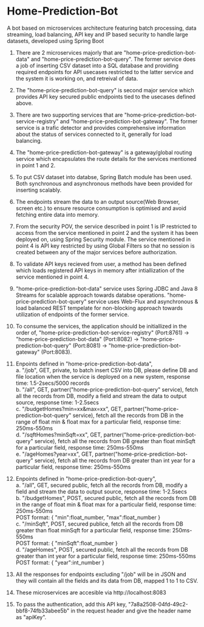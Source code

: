 # Home-Prediction-Bot
A bot based on microservices architecture featuring batch processing, data streaming, load balancing, API key and IP based security to handle large datasets, developed using Spring Boot

1. There are 2 microservices majorly that are "home-price-prediction-bot-data" and "home-price-prediction-bot-query". The former service does a job of inserting CSV dataset into a SQL database and providing required endpoints for API usecases restricted to the latter service and the system it is working on, and retreival of data. 

2. The "home-price-prediction-bot-query" is second major service which provides API key secured public endpoints tied to the usecases defined above.

3. There are two supporting services that are "home-price-prediction-bot-service-registry" and "home-price-prediction-bot-gateway". The former service is a trafic detector and provides comprehensive information about the status of services connected to it, generally for load balancing.

4. The "home-price-prediction-bot-gateway" is a gateway/global routing service which encapsulates the route details for the services mentioned in point 1 and 2.

5. To put CSV dataset into databse, Spring Batch module has been used. Both synchronous and asynchronous methods have been provided for inserting scalably.

6. The endpoints stream the data to an output source(Web Browser, screen etc.) to ensure resource consumption is optimised and avoid fetching entire data into memory.

7. From the security POV, the service described in point 1 is IP restricted to access from the service mentioned in point 2 and the system it has been deployed on, using Spring Security module. The service mentioned in point 4 is API key restricted by using Global Filters so that no session is created between any of the major services before authorization.

8. To validate API keys recieved from user, a method has been defined which loads registered API keys in memory after intiallization of the service mentioned in point 4.

9. "home-price-prediction-bot-data" service uses Spring JDBC and Java 8 Streams for scalable approach towards databse operations. "home-price-prediction-bot-query" service uses Web-Flux and asynchronous & load balanced REST tempelate for non-blocking approach towards utilization of endpoints of the former service.

10. To consume the services, the application should be initiallized in the order of, "home-price-prediction-bot-service-registry" (Port:8761) -> "home-price-prediction-bot-data" (Port:8082) -> "home-price-prediction-bot-query" (Port:8081) -> "home-price-prediction-bot-gateway" (Port:8083).

11. Enpoints defined in "home-price-prediction-bot-data",  
	a. "/job", GET, private, to batch insert CSV into DB, please define DB and file location when the service is deployed on a new system, response time: 1.5-2secs/5000 records  
	b. "/all", GET, partner("home-price-prediction-bot-query" service), fetch all the records from DB, modify a field and stream the data to output source, response time: 1-2.5secs  
	c. "/budgetHomes?min=xx&max=xx", GET, partner("home-price-prediction-bot-query" service), fetch all the records from DB in the range of float min & float max for a particular field, response time: 250ms-550ms  
	d. "/sqftHomes?minSqft=xx", GET, partner("home-price-prediction-bot-query" service), fetch all the records from DB greater than float minSqft for a particular field, response time:  250ms-550ms  
	e. "/ageHomes?year=xx", GET, partner("home-price-prediction-bot-query" service), fetch all the records from DB greater than int year for a particular field, response time:
	   250ms-550ms

12. Enpoints defined in "home-price-prediction-bot-query",  
	a. "/all", GET, secured public, fetch all the records from DB, modify a field and stream the data to output source, response time: 1-2.5secs  
	b. "/budgetHomes", POST, secured public, fetch all the records from DB in the range of float min & float max for a particular field, response time: 250ms-550ms  
		POST format: {
        				"min":float_number,
					"max":float_number
				 }  
	c. "/minSqft", POST, secured publice, fetch all the records from DB greater than float minSqft for a particular field, response time: 250ms-550ms  
		POST format: {
        				"minSqft":float_number
				 }  
	d. "/ageHomes", POST, secured public, fetch all the records from DB greater than int year for a particular field, response time: 250ms-550ms  
		POST format: {
        				"year":int_number
				 }  

13. All the responses for endpoints excluding "/job" will be in JSON and they will contain all the fields and its data from DB, mapped 1 to 1 to CSV.

14. These microservices are accesible via http://localhost:8083

15. To pass the authentication, add this API key, "7a8a2508-04fd-49c2-bbf8-74fb33abee5b" in the request header and give the header name as "apiKey".
